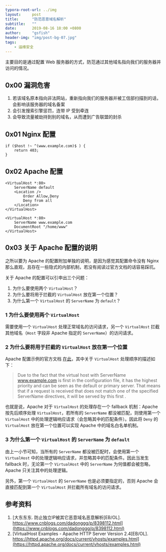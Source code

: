 ```yaml
---
typora-root-url: ../img
layout:     post
title:      "防范恶意域名解析"
subtitle:   ""
date:       2019-08-16 18:00 +0800
author:     "gsfish"
header-img: "img/post-bg-07.jpg"
tags:
    - 运维安全
---
```



主要目的是通过配置 Web 服务器的方式，防范通过其他域名指向我们的服务器并访问的情况。

## 0x00 漏洞危害

1. 若该域名原本指向非法网站，重新指向我们的服务器并被工信部扫描到的话，会影响该服务器的域名备案
2. 会引发搜索引擎惩罚，连带 IP 受到牵连
3. 会导致流量被劫持到别的域名，从而遭到广告联盟的封杀


## 0x01 Nginx 配置

```
if ($host !~ ^(www.example.com)$ ) {
    return 403;
}
```


## 0x02 Apache 配置

```
<VirtualHost *:80>
    ServerName default
    <Location />
        Order Allow,Deny
        Deny from all
    </Location>
</VirtualHost>

<VirtualHost *:80>
    ServerName www.example.com
    DocumentRoot "/home/www"
</VirtualHost>
```


## 0x03 关于 Apache 配置的说明

之所以要为 Apache 的配置附加单独的说明，是因为感觉其配置命令没有 Nginx 那么直观，且存在一些隐式的内部机制，若没有阅读过官方文档的话容易踩坑。

关于 Apache 的配置可以引申出三个问题：

1. 为什么要使用两个 `VirtualHost`？
2. 为什么要将用于拦截的 `VirtualHost` 放在第一个位置？
3. 为什么第一个 `VirtualHost` 的 `ServerName` 为 `default`？

### 1 为什么要使用两个 `VirtualHost`

需要使用一个 `VirtualHost` 处理正常域名的访问请求，另一个 `VirtualHost` 拦截其他域名（`Host` 字段非 Apache 指定的 `ServerName`）的访问请求。


### 2 为什么要将用于拦截的 `VirtualHost` 放在第一个位置

Apache 配置示例的官方文档 [在此](https://httpd.apache.org/docs/current/vhosts/examples.html#purename)，其中关于 `VirtualHost` 处理顺序的描述如下：

> Due to the fact that the virtual host with ServerName www.example.com is first in the configuration file, it has the highest priority and can be seen as the default or primary server. That means that if a request is received that does not match one of the specified ServerName directives, it will be served by this first <VirtualHost>.

也就是说，Apache 对于 `VirtualHost` 的处理存在一个 fallback 机制：Apache 按先后顺序处理 `VirtualHost`，若所有的 `ServerName` 都没被匹配，则使用第一个 `VirtualHost` 中的处理逻辑响应请求（会忽略其中的匹配条件）。因此将 `Deny` 的 `VirtualHost` 放在第一个位置可以实现 Apache 中的域名白名单机制。


### 3 为什么第一个 `VirtualHost` 的 `ServerName` 为 `default`

由上一小节可知，当所有的 `ServerName` 都没被匹配时，会使用第一个 `VirtualHost` 中的处理逻辑响应请求，并忽略其中的匹配条件。因此当发生 fallback 时，无论第一个 `VirtualHost` 中的 `ServerName` 为何值都会被忽略，Apache 只关注其中的处理逻辑。

另外，第一个 `VirtualHost` 的 `ServerName` 也是必须要指定的，否则 Apache 会直接匹配到第一个 `VirtualHost` 并拦截所有域名的访问请求。


## 参考资料

1. [大东东东. 防止独立IP被其它恶意域名恶意解析[EB/OL]. https://www.cnblogs.com/dadonggg/p/8398112.html](https://www.cnblogs.com/dadonggg/p/8398112.html)
2. [VirtualHost Examples - Apache HTTP Server Version 2.4[EB/OL]. https://httpd.apache.org/docs/current/vhosts/examples.html](https://httpd.apache.org/docs/current/vhosts/examples.html)
